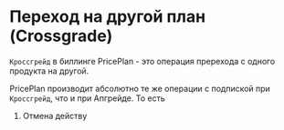 # Переход на другой план (Crossgrade)

`Кроссгрейд` в биллинге PricePlan - это операция пререхода с одного продукта на другой. 

PricePlan производит абсолютно те же операции с подпиской при `Кроссгрейд`, что и при Апгрейде. То есть 
1. Отмена действу

